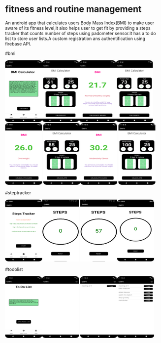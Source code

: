 # fitness and routine management
An android app that calculates users Body Mass Index(BMI) to make user aware of its
fitness level,it also helps user to get fit by providing a steps tracker that counts number of steps using padometer sensor.It has
a to do list to store user lists.A custom registration ans authentification using firebase API.


#bmi






<img src="project pics/bmi/1.png" width=120 height=200><img src="project pics/bmi/2.png" width=120 height=200><img src="project pics/bmi/3.png" width=120 height=200><img src="project pics/bmi/4.png" width=120 height=200><img src="project pics/bmi/5.png" width=120 height=200>
<img src="project pics/bmi/6.png" width=120 height=200><img src="project pics/bmi/7.png" width=120 height=200>
<img src="project pics/bmi/8.png" width=120 height=200>






#steptracker










<img src="project pics/steps tracker/1.png" width=120 height=200><img src="project pics/steps tracker/2.jpg" width=120 height=200>
<img src="project pics/steps tracker/3.jpg" width=120 height=200><img src="project pics/steps tracker/4.png" width=120 height=200>





#todolist








<img src="project pics/to do list/1.png" width=120 height=200><img src="project pics/to do list/2.png" width=120 height=200>
<img src="project pics/to do list/3.png" width=120 height=200><img src="project pics/to do list/4.png" width=120 height=200>






